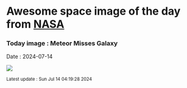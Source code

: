 
# Awesome space image of the day from [NASA](https://api.nasa.gov/)

### Today image : Meteor Misses Galaxy
Date : 2024-07-14

![](https://apod.nasa.gov/apod/image/2407/M33Meteor_Chokshi_960.jpg)

<small>Latest update : Sun Jul 14 04:19:28 2024</small>
        